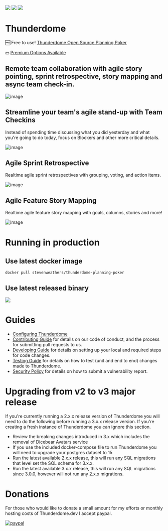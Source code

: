 ![](https://github.com/StevenWeathers/thunderdome-planning-poker/workflows/ci/badge.svg)
[![](https://img.shields.io/docker/pulls/stevenweathers/thunderdome-planning-poker.svg)](https://hub.docker.com/r/stevenweathers/thunderdome-planning-poker)
[![](https://img.shields.io/github/v/release/stevenweathers/thunderdome-planning-poker?include_prereleases)](https://github.com/StevenWeathers/thunderdome-planning-poker/releases/latest)

# Thunderdome

🆓 Free to use! [Thunderdome Open Source Planning Poker](https://thunderdome.dev/)

💵 [Premium Options Available](https://thunderdome.dev/subscriptions/pricing)

## Remote team collaboration with agile story pointing, sprint retrospective, story mapping and async team check-in.

![image](https://user-images.githubusercontent.com/846933/95778842-eb76ef00-0c96-11eb-99d8-af5d098c12ee.png)

## Streamline your team's agile stand-up with Team Checkins

Instead of spending time discussing what you did yesterday and what you're going to do today, focus on Blockers and
other more critical details.

![image](https://user-images.githubusercontent.com/846933/146627094-1f31a277-a454-4fd1-b707-ecb95559e9ad.png)

## Agile Sprint Retrospective

Realtime agile sprint retrospectives with grouping, voting, and action items.

![image](https://user-images.githubusercontent.com/846933/173260209-3ef3299f-f1b2-41e8-802f-17d40649c66d.png)

## Agile Feature Story Mapping

Realtime agile feature story mapping with goals, columns, stories and more!

![image](https://user-images.githubusercontent.com/846933/173260211-304a973d-4ede-494f-bb7d-b7e5c86a4e6e.png)

# Running in production

## Use latest docker image

```
docker pull stevenweathers/thunderdome-planning-poker
```

## Use latest released binary

[![](https://img.shields.io/github/v/release/stevenweathers/thunderdome-planning-poker?include_prereleases)](https://github.com/StevenWeathers/thunderdome-planning-poker/releases/latest)

# Guides

- [Configuring Thunderdome](docs/CONFIGURATION.md)
- [Contributing Guide](docs/CONTRIBUTING.md) for details on our code of conduct, and the process for submitting pull
  requests to us.
- [Developing Guide](docs/DEVELOPING.md) for details on setting up your local and required steps for code changes.
- [Testing Guide](docs/TESTING.md) for details on how to test (unit and end to end) changes made to Thunderdome.
- [Security Policy](docs/SECURITY.md) for details on how to submit a vulnerability report.

# Upgrading from v2 to v3 major release

If you're currently running a 2.x.x release version of Thunderdome you will need to do the following before running a
3.x.x release version. If you're creating a fresh instance of Thunderdome you can ignore this section.

- Review the breaking changes introduced in 3.x which includes the removal of Dicebear Avatars service
- If you use the included docker-compose file to run Thunderdome you will need to upgrade your postgres dataset to 15
- Run the latest available 2.x.x release, this will run any SQL migrations that level set the SQL schema for 3.x.x.
- Run the latest available 3.x.x release, this will run any SQL migrations since 3.0.0, however will not run any 2.x.x
  migrations.

# Donations

For those who would like to donate a small amount for my efforts or monthly hosting costs of Thunderdome.dev I accept
paypal.

[![paypal](https://www.paypalobjects.com/en_US/i/btn/btn_donateCC_LG.gif)](https://paypal.me/smweathers?locale.x=en_US)
